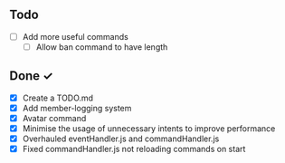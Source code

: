 ## Todo

- [ ] Add more useful commands
  - [ ] Allow ban command to have length

## Done ✓

- [x] Create a TODO.md
- [x] Add member-logging system
- [x] Avatar command
- [x] Minimise the usage of unnecessary intents to improve performance
- [x] Overhauled eventHandler.js and commandHandler.js
- [x] Fixed commandHandler.js not reloading commands on start
